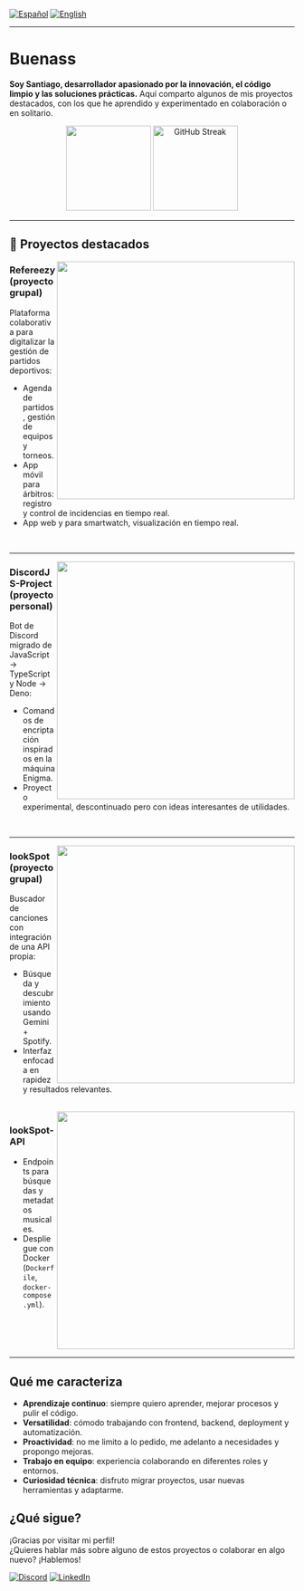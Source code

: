 [![Español](https://img.shields.io/badge/Idioma-Español-blue?style=for-the-badge)](README.es.md)
[![English](https://img.shields.io/badge/Language-English-blue?style=for-the-badge)](README.md)

---

# Buenass

**Soy Santiago, desarrollador apasionado por la innovación, el código limpio y las soluciones prácticas.** Aquí comparto algunos de mis proyectos destacados, con los que he aprendido y experimentado en colaboración o en solitario.
<br>
<div align="center">

  <img src="https://github-readme-stats.vercel.app/api/top-langs/?username=smcardona&layout=compact&theme=apprentice&locale=es" height="150"/>
  <img src="https://streak-stats.demolab.com?user=smcardona&theme=apprentice&locale=es&fire=EB5454&currStreakNum=EB5454" height="150" alt="GitHub Streak" />

</div>


---

## 🚀 Proyectos destacados

<!-- REFREEZY -->
<a href="https://github.com/refereezy/refereezy-project">
  <img align="right" width="420" src="https://github-readme-stats.vercel.app/api/pin/?username=refereezy&repo=refereezy-project&theme=apprentice" />
</a>

### Refereezy (proyecto grupal)
Plataforma colaborativa para digitalizar la gestión de partidos deportivos:
- Agenda de partidos, gestión de equipos y torneos.
- App móvil para árbitros: registro y control de incidencias en tiempo real.
- App web y para smartwatch, visualización en tiempo real.

<br clear="right"/>

---

<!-- DISCORDJS-PROJECT -->
<a href="https://github.com/smcardona/discordjs-project">
  <img align="right" width="420" src="https://github-readme-stats.vercel.app/api/pin/?username=smcardona&repo=discordjs-project&theme=apprentice" />
</a>

### DiscordJS-Project (proyecto personal)
Bot de Discord migrado de JavaScript → TypeScript y Node → Deno:
- Comandos de encriptación inspirados en la máquina Enigma.
- Proyecto experimental, descontinuado pero con ideas interesantes de utilidades.

<br clear="right"/>

---

<!-- LOOKSPOT (FRONT) -->
<a href="https://github.com/IJloayza/lookSpot">
  <img align="right" width="420" src="https://github-readme-stats.vercel.app/api/pin/?username=IJloayza&repo=lookSpot&theme=apprentice" />
</a>

### lookSpot (proyecto grupal)
Buscador de canciones con integración de una API propia:
- Búsqueda y descubrimiento usando Gemini + Spotify.
- Interfaz enfocada en rapidez y resultados relevantes.

<br clear="right"/>

<!-- LOOKSPOT API (BACK) -->
<a href="https://github.com/smcardona/lookSpot-api">
  <img align="right" width="420" src="https://github-readme-stats.vercel.app/api/pin/?username=smcardona&repo=lookSpot-api&theme=apprentice" />
</a>

### lookSpot-API
- Endpoints para búsquedas y metadatos musicales.
- Despliegue con Docker (`Dockerfile`, `docker-compose.yml`).

<br clear="right"/>


---

##  Qué me caracteriza

- **Aprendizaje continuo**: siempre quiero aprender, mejorar procesos y pulir el código.
- **Versatilidad**: cómodo trabajando con frontend, backend, deployment y automatización.
- **Proactividad**: no me limito a lo pedido, me adelanto a necesidades y propongo mejoras.
- **Trabajo en equipo**: experiencia colaborando en diferentes roles y entornos.
- **Curiosidad técnica**: disfruto migrar proyectos, usar nuevas herramientas y adaptarme.


##  ¿Qué sigue?

¡Gracias por visitar mi perfil!  
¿Quieres hablar más sobre alguno de estos proyectos o colaborar en algo nuevo? ¡Hablemos!  

[![Discord](https://img.shields.io/badge/Discord-5865F2?style=for-the-badge&logo=discord&logoColor=white)](https://discordapp.com/users/678217866654384128)
[![LinkedIn](https://img.shields.io/badge/LinkedIn-0A66C2?style=for-the-badge&logo=logmein&logoColor=white)](https://www.linkedin.com/in/santiago-muñoz-cardona-9ba207182/)


